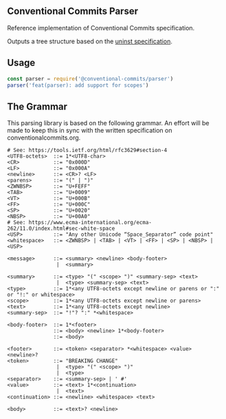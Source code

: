 ## Conventional Commits Parser

Reference implementation of Conventional Commits specification.

Outputs a tree structure based on the
[uninst specification](https://github.com/syntax-tree/unist).

## Usage

```js
const parser = require('@conventional-commits/parser')
parser('feat(parser): add support for scopes')
```

## The Grammar

This parsing library is based on the following grammar. An effort will be made
to keep this in sync with the written specification on conventionalcommits.org.

```bnf
# See: https://tools.ietf.org/html/rfc3629#section-4
<UTF8-octets>  ::= 1*<UTF8-char>
<CR>           ::= "0x000D"
<LF>           ::= "0x000A"
<newline>      ::= <CR>? <LF>
<parens>       ::= "(" | ")"
<ZWNBSP>       ::= "U+FEFF"
<TAB>          ::= "U+0009"
<VT>           ::= "U+000B"
<FF>           ::= "U+000C"
<SP>           ::= "U+0020"
<NBSP>         ::= "U+00A0"
# See: https://www.ecma-international.org/ecma-262/11.0/index.html#sec-white-space
<USP>          ::= "Any other Unicode “Space_Separator” code point"
<whitespace>   ::= <ZWNBSP> | <TAB> | <VT> | <FF> | <SP> | <NBSP> | <USP>

<message>      ::= <summary> <newline> <body-footer>
                |  <summary>

<summary>      ::= <type> "(" <scope> ")" <summary-sep> <text>
                |  <type> <summary-sep> <text>
<type>         ::= 1*<any UTF8-octets except newline or parens or ":" or "!:" or whitespace>
<scope>        ::= 1*<any UTF8-octets except newline or parens>
<text>         ::= 1*<any UTF8-octets except newline>
<summary-sep>  ::= "!"? ":" *<whitespace>

<body-footer>  ::= 1*<footer>
               ::= <body> <newline> 1*<body-footer>
               ::= <body>

<footer>       ::= <token> <separator> *<whitespace> <value> <newline>?
<token>        ::= "BREAKING CHANGE"
                |  <type> "(" <scope> ")"
                |  <type>
<separator>    ::= <summary-sep> | ' #'
<value>        ::= <text> 1*<continuation>
                |  <text>
<continuation> ::= <newline> <whitespace> <text>

<body>         ::= <text>? <newline>
```
